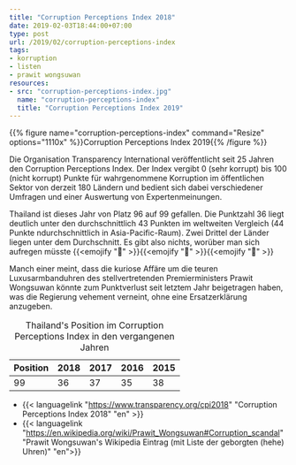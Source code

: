 ```yaml
---
title: "Corruption Perceptions Index 2018"
date: 2019-02-03T18:44:00+07:00
type: post
url: /2019/02/corruption-perceptions-index
tags:
- korruption
- listen
- prawit wongsuwan
resources:
- src: "corruption-perceptions-index.jpg"
  name: "corruption-perceptions-index"
  title: "Corruption Perceptions Index 2019"
---
```


{{% figure name="corruption-perceptions-index" command="Resize" options="1110x" %}}Corruption Perceptions Index 2019{{% /figure %}}

Die Organisation Transparency International ver&ouml;ffentlicht seit 25 Jahren den Corruption Perceptions Index. Der Index vergibt 0 (sehr korrupt) bis 100 (nicht korrupt) Punkte f&uuml;r wahrgenommene Korruption im &ouml;ffentlichen Sektor von derzeit 180 L&auml;ndern und bedient sich dabei verschiedener Umfragen und einer Auswertung von Expertenmeinungen. 

Thailand ist dieses Jahr von Platz 96 auf 99 gefallen. Die Punktzahl 36 liegt deutlich unter den durchschnittlich 43 Punkten im weltweiten Vergleich (44 Punkte ndurchschnittlich in Asia-Pacific-Raum). Zwei Drittel der L&auml;nder liegen unter dem Durchschnitt. Es gibt also nichts, wor&uuml;ber man sich aufregen m&uuml;sste {{<emojify ":see_no_evil:" >}}{{<emojify ":hear_no_evil:" >}}{{<emojify ":speak_no_evil:" >}}

Manch einer meint, dass die kuriose Aff&auml;re um die teuren Luxusarmbanduhren des stellvertretenden Premierministers Prawit Wongsuwan k&ouml;nnte zum Punktverlust seit letztem Jahr beigetragen haben, was die Regierung vehement verneint, ohne eine Ersatzerkl&auml;rung anzugeben.

<table class="table table-sm table-bordered">
<caption>Thailand's Position im Corruption Perceptions Index in den vergangenen Jahren</caption>
<thead class="thead-dark">
	<tr>
		<th class="text-center">Position</th>
		<th class="text-center">2018</th>
		<th class="text-center">2017</th>
		<th class="text-center">2016</th>
		<th class="text-center">2015</th>
	</tr>
</thead>
<tbody>
	<tr>
		<td class="text-center">99</td>
		<td class="text-center">36</td>
		<td class="text-center">37</td>
		<td class="text-center">35</td>
		<td class="text-center">38</td>
	</tr>
</tbody>
</table>

- {{< languagelink "https://www.transparency.org/cpi2018" "Corruption Perceptions Index 2018" "en" >}}
- {{< languagelink "https://en.wikipedia.org/wiki/Prawit_Wongsuwan#Corruption_scandal" "Prawit Wongsuwan's Wikipedia Eintrag (mit Liste der geborgten (hehe) Uhren)" "en">}}